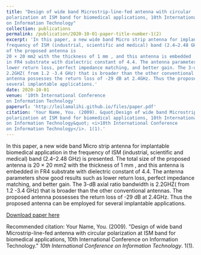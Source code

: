 ```yaml
---
title: "Design of wide band Microstrip-line-fed antenna with circular
polarization at ISM band for biomedical applications, 10th International Conference
on Information Technology"
collection: publications
permalink: /publication/2020-10-01-paper-title-number-1(2) 
excerpt: 'In this paper, a new wide band Micro strip antenna for implantable biomedical application in the
frequency of ISM (industrial, scientific and medical) band (2.4–2.48 GHz) is presented. The total size
of the proposed antenna is
20 × 20 mm2 with the thickness of 1 mm , and this antenna is embedded
in FR4 substrate with dielectric constant of 4.4. The antenna parameters show good results such as
lower return loss, perfect impedance matching, and better gain. The 3-dB axial ratio bandwidth is
2.2GHZ( from 1.2 -3.4 GHz) that is broader than the other conventional antennas. The proposed
antenna possesses the return loss of -29 dB at 2.4GHz. Thus the proposed antenna can be employed for
several implantable applications.'
date: 2020-10-01
venue: '10th International Conference
on Information Technology'
paperurl: 'http://leilamalihi.github.io/files/paper.pdf'
citation: 'Your Name, You. (2009). &quot;Design of wide band Microstrip-line-fed antenna with circular
polarization at ISM band for biomedical applications, 10th International Conference
on Information Technology&quot; <i>10th International Conference
on Information Technology</i>. 1(1).'
---
```

In this paper, a new wide band Micro strip antenna for implantable biomedical application in the
frequency of ISM (industrial, scientific and medical) band (2.4–2.48 GHz) is presented. The total size
of the proposed antenna is
20 × 20 mm2 with the thickness of 1 mm , and this antenna is embedded
in FR4 substrate with dielectric constant of 4.4. The antenna parameters show good results such as
lower return loss, perfect impedance matching, and better gain. The 3-dB axial ratio bandwidth is
2.2GHZ( from 1.2 -3.4 GHz) that is broader than the other conventional antennas. The proposed
antenna possesses the return loss of -29 dB at 2.4GHz. Thus the proposed antenna can be employed for
several implantable applications.

[Download paper here](http://leilamalihi.github.io/files/paper.pdf)

Recommended citation: Your Name, You. (2009). "Design of wide band Microstrip-line-fed antenna with circular
polarization at ISM band for biomedical applications, 10th International Conference
on Information Technology." <i>10th International Conference
on Information Technology</i>. 1(1).
